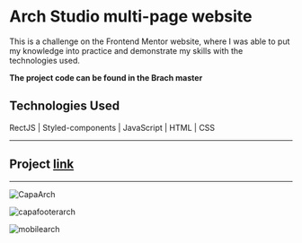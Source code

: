 # Arch Studio multi-page website

<p>This is a challenge on the Frontend Mentor website, where I was able to put my knowledge into practice and demonstrate my skills with the technologies used.</p>
<b>The project code can be found in the Brach master</b>

<h2>Technologies Used</h2>

RectJS | Styled-components | JavaScript | HTML | CSS
<hr>
<h2>Project <a href="https://magical-daffodil-dbe1bc.netlify.app/">link</a></h2>
<hr>


![CapaArch](https://user-images.githubusercontent.com/88563801/212521770-948c58e7-6fb0-4676-8f62-adfda93f0548.png)

![capafooterarch](https://user-images.githubusercontent.com/88563801/212521774-cc0af4a9-bd21-40c5-a28e-bc30f6cc9dca.png)

![mobilearch](https://user-images.githubusercontent.com/88563801/212521780-321f44d6-905a-4ff3-bb1b-dc4729cc53f3.png)
